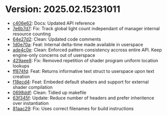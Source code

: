 # Version: 2025.02.15231011

* [c406e62](https://github.com/ford-jones/lazarus/commit/c406e6269ea0c22f7f314b08fe61b0f64c067558): Docs: Updated API reference
* [7e6b7d7](https://github.com/ford-jones/lazarus/commit/7e6b7d7bd124953e5a20b9d3530f710b9b0d8f26): Fix: Track global light count independant of manager internal resource counting
* [64e27d2](https://github.com/ford-jones/lazarus/commit/64e27d2d466b0bff2196558af1983b501a957886): Clean: Updated code comments
* [1d0e70a](https://github.com/ford-jones/lazarus/commit/1d0e70ab2f4f31cef447e4fc6a6cea86c9fec1b6): Feat: Internal delta-time made available in userspace
* [ade4c0e](https://github.com/ford-jones/lazarus/commit/ade4c0e571fcbb3bef06411cf2293e512cc825ce): Clean: Enforced pattern consistency accross entire API. Keep engine-only concerns out of userspace
* [429aee8](https://github.com/ford-jones/lazarus/commit/429aee8f4c03e72210d2a99d1534b4ad1115743a): Fix: Removed repetition of shader program uniform location lookups
* [ff874fd](https://github.com/ford-jones/lazarus/commit/ff874fd3f2c4ea3eee09bcfb3c4f9ebc795c167d): Feat: Returns informative text struct to userspace upon text creation
* [f18ecd4](https://github.com/ford-jones/lazarus/commit/f18ecd4e26e042ad898176333e135ad28533058c): Feat: Embeded default shaders and support for external shader compilation
* [0698ddf](https://github.com/ford-jones/lazarus/commit/0698ddfaebc5d3b42d8eedc95d8047f585e41511): Clean: Tidied up makefile
* [63f345f](https://github.com/ford-jones/lazarus/commit/63f345f9cb1e56e912981d7826dc089a6ef5d685): Update: Reduce number of headers and prefer inheritence over instantiation
* [81aac29](https://github.com/ford-jones/lazarus/commit/81aac29ee9b4525f688f807c1b20abc4108031a4): Fix: Uses correct filenames for build instructions
